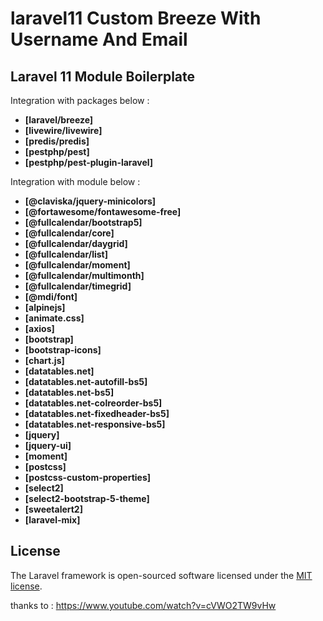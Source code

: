 # laravel11 Custom Breeze With Username And Email

## Laravel 11 Module Boilerplate

Integration with packages below :
 - **[laravel/breeze]**
 - **[livewire/livewire]**
 - **[predis/predis]**
 - **[pestphp/pest]**
 - **[pestphp/pest-plugin-laravel]**

Integration with module below :
 - **[@claviska/jquery-minicolors]**
 - **[@fortawesome/fontawesome-free]**
 - **[@fullcalendar/bootstrap5]**
 - **[@fullcalendar/core]**
 - **[@fullcalendar/daygrid]**
 - **[@fullcalendar/list]**
 - **[@fullcalendar/moment]**
 - **[@fullcalendar/multimonth]**
 - **[@fullcalendar/timegrid]**
 - **[@mdi/font]**
 - **[alpinejs]**
 - **[animate.css]**
 - **[axios]**
 - **[bootstrap]**
 - **[bootstrap-icons]**
 - **[chart.js]**
 - **[datatables.net]**
 - **[datatables.net-autofill-bs5]**
 - **[datatables.net-bs5]**
 - **[datatables.net-colreorder-bs5]**
 - **[datatables.net-fixedheader-bs5]**
 - **[datatables.net-responsive-bs5]**
 - **[jquery]**
 - **[jquery-ui]**
 - **[moment]**
 - **[postcss]**
 - **[postcss-custom-properties]**
 - **[select2]**
 - **[select2-bootstrap-5-theme]**
 - **[sweetalert2]**
 - **[laravel-mix]**

## License

The Laravel framework is open-sourced software licensed under the [MIT license](https://opensource.org/licenses/MIT).

thanks to : https://www.youtube.com/watch?v=cVWO2TW9vHw

